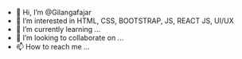 - 👋 Hi, I’m @Gilangafajar
- 👀 I’m interested in HTML, CSS, BOOTSTRAP, JS, REACT JS, UI/UX
- 🌱 I’m currently learning ...
- 💞️ I’m looking to collaborate on ...
- 📫 How to reach me ...

<!---
Gilangafajar/Gilangafajar is a ✨ special ✨ repository because its `README.md` (this file) appears on your GitHub profile.
You can click the Preview link to take a look at your changes.
--->

